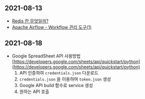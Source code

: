 ## 2021-08-13

- [Redis 란 무엇일까?](https://velog.io/@hyeondev/Redis-%EB%9E%80-%EB%AC%B4%EC%97%87%EC%9D%BC%EA%B9%8C)
- [Apache Airflow - Workflow 관리 도구(1)](https://zzsza.github.io/data/2018/01/04/airflow-1/)

## 2021-08-18

- Google SpreadSheet API 사용방법 [https://developers.google.com/sheets/api/quickstart/python](https://developers.google.com/sheets/api/quickstart/python)
    1. API 인증하여 `credentials.json` 다운로드 
    2. `credentials.json` 을 이용하여 `token.json` 생성
    3. Google API build 함수로 service 생성
    4. 원하는 API 호출
